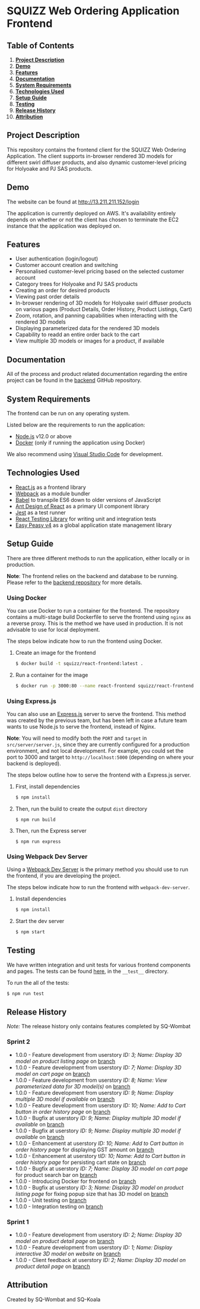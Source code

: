 # SQUIZZ Web Ordering Application Frontend

## Table of Contents
1. **[Project Description](#Project-Description)**
2. **[Demo](#Demo)**
3. **[Features](#Features)**
4. **[Documentation](#Documentation)**
5. **[System Requirements](#System-Requirements)**
6. **[Technologies Used](#Technologies-Used)**
7. **[Setup Guide](#Setup-Guide)**
8. **[Testing](#Testing)**
9. **[Release History](#Release-History)**
10. **[Attribution](#Attribution)**


## Project Description
This repository contains the frontend client for the SQUIZZ Web Ordering Application. The client supports in-browser rendered 3D models for different swirl diffuser products, and also dynamic customer-level pricing for Holyoake and PJ SAS products.


## Demo
The website can be found at http://13.211.211.152/login

The application is currently deployed on AWS. It's availability entirely depends on whether or not the client has chosen to terminate the EC2 instance that the application was deployed on.


## Features
* User authentication (login/logout)
* Customer account creation and switching
* Personalised customer-level pricing based on the selected customer account
* Category trees for Holyoake and PJ SAS products
* Creating an order for desired products
* Viewing past order details
* In-browser rendering of 3D models for Holyoake swirl diffuser products on various pages (Product Details, Order History, Product Listings, Cart) 
* Zoom, rotation, and panning capabilities when interacting with the rendered 3D models
* Displaying parameterized data for the rendered 3D models
* Capability to readd an entire order back to the cart
* View multiple 3D models or images for a product, if available


## Documentation
All of the process and product related documentation regarding the entire project can be found in the [backend](https://github.com/ansabkhaliq/backend) GitHub repository.

## System Requirements
The frontend can be run on any operating system. 

Listed below are the requirements to run the application:
* [Node.js](https://nodejs.org/en/) v12.0 or above
* [Docker](https://docs.docker.com/get-docker/) (only if running the application using Docker)

We also recommend using [Visual Studio Code](https://code.visualstudio.com/download) for development.

## Technologies Used
* [React.js](https://reactjs.org/) as a frontend library
* [Webpack](https://webpack.js.org/) as a module bundler
* [Babel](https://babeljs.io/) to transpile ES6 down to older versions of JavaScript
* [Ant Design of React](https://ant.design/docs/react/introduce) as a primary UI component library
* [Jest](https://jestjs.io/) as a test runner
* [React Testing Library](https://testing-library.com/docs/react-testing-library/intro/) for writing unit and integration tests
* [Easy Peasy v4](https://easy-peasy.now.sh/) as a global application state management library


## Setup Guide
There are three different methods to run the application, either locally or in production.

**Note**: The frontend relies on the backend and database to be running. Please refer to the [backend repository](https://github.com/ansabkhaliq/backend) for more details.

### Using Docker
You can use Docker to run a container for the frontend. The repository contains a multi-stage build Dockerfile to serve the frontend using `nginx` as a reverse proxy. This is the method we have used in production. It is not advisable to use for local deployment.

The steps below indicate how to run the frontend using Docker.

1. Create an image for the frontend
    ```bash
    $ docker build -t squizz/react-frontend:latest .
    ```

2. Run a container for the image
    ```bash
    $ docker run -p 3000:80 --name react-frontend squizz/react-frontend:latest
    ```

### Using Express.js
You can also use an [Express.js](https://expressjs.com/) server to serve the frontend. This method was created by the previous team, but has been left in case a future team wants to use Node.js to serve the frontend, instead of Nginx.

**Note**: You will need to modify both the `PORT` and `target` in `src/server/server.js`, since they are currently configured for a production environment, and not local development. For example, you could set the port to 3000 and target to `http://localhost:5000` (depending on where your backend is deployed).

The steps below outline how to serve the frontend with a Express.js server.
1. First, install dependencies
    ```bash
    $ npm install
    ```

2. Then, run the build to create the output `dist` directory
    ```
    $ npm run build
    ```

3. Then, run the Express server
    ```
    $ npm run express
    ```

### Using Webpack Dev Server
Using a [Webpack Dev Server](https://webpack.js.org/configuration/dev-server/) is the primary method you should use to run the frontend, if you are developing the project.

The steps below indicate how to run the frontend with `webpack-dev-server`.

1. Install dependencies
    ```bash
    $ npm install
    ```

2. Start the dev server
    ```bash
    $ npm start
    ```

## Testing
We have written integration and unit tests for various frontend components and pages. The tests can be found [here](./__test__/), in the `__test__` directory.

To run the all of the tests:
```bash
$ npm run test
```

## Release History
*Note:* The release history only contains features completed by SQ-Wombat
### Sprint 2
* 1.0.0 - Feature development from userstory *ID: 3; Name: Display 3D model on product listing page* on [branch](https://github.com/ansabkhaliq/frontend/tree/Display3DModelsInProductListPage)
* 1.0.0 - Feature development from userstory *ID: 7; Name: Display 3D model on cart page* on [branch](https://github.com/ansabkhaliq/frontend/tree/CartPage)
* 1.0.0 - Feature development from userstory *ID: 8; Name: View parameterized data for 3D model(s)* on [branch](https://github.com/ansabkhaliq/frontend/tree/CartPage)
* 1.0.0 - Feature development from userstory *ID: 9; Name: Display multiple 3D model if available* on [branch](https://github.com/ansabkhaliq/frontend/tree/ShowMultipleModels)
* 1.0.0 - Feature development from userstory *ID: 10; Name: Add to Cart button in order history page* on [branch](https://github.com/ansabkhaliq/frontend/tree/OrderHistoryRedesign)
* 1.0.0 - Bugfix at userstory *ID: 9; Name: Display multiple 3D model if available* on [branch](https://github.com/ansabkhaliq/frontend/tree/DisplaySame3DModelMultipleTimes)
* 1.0.0 - Bugfix at userstory *ID: 9; Name: Display multiple 3D model if available* on [branch](https://github.com/ansabkhaliq/frontend/tree/BugFixNoFallBackImage)
* 1.0.0 - Enhancement at userstory *ID: 10; Name: Add to Cart button in order history page* for displaying GST amount on [branch](https://github.com/ansabkhaliq/frontend/tree/DisplayGST)
* 1.0.0 - Enhancement at userstory t*ID: 10; Name: Add to Cart button in order history page* for persisting cart state on [branch](https://github.com/ansabkhaliq/frontend/tree/PersistStateOnRefresh)
* 1.0.0 - Bugfix at userstory *ID: 7; Name: Display 3D model on cart page* for product search bar on [branch](https://github.com/ansabkhaliq/frontend/tree/FixInvalidProductSearchBug)
* 1.0.0 - Introducing Docker for frontend on [branch](https://github.com/ansabkhaliq/frontend/tree/DockerizeFrontend)
* 1.0.0 - Bugfix at userstory *ID: 3; Name: Display 3D model on product listing page* for fixing popup size that has 3D model on [branch](https://github.com/ansabkhaliq/frontend/tree/BugFixModelPreviewSize)
* 1.0.0 - Unit testing on [branch](https://github.com/ansabkhaliq/frontend/tree/FrontendUnitTesting)
* 1.0.0 - Integration testing on [branch](https://github.com/ansabkhaliq/frontend/tree/FrontendIntegrationTesting)

### Sprint 1
* 1.0.0 - Feature development from userstory *ID: 2; Name: Display 3D model on product detail page* on [branch](https://github.com/ansabkhaliq/frontend/tree/ProductDetailPage)
* 1.0.0 - Feature development from userstory *ID: 1; Name: Display interactive 3D model on website* on [branch](https://github.com/ansabkhaliq/frontend/tree/interactive3DModel)
* 1.0.0 - Client feedback at userstory *ID: 2; Name: Display 3D model on product detail page* on [branch](https://github.com/ansabkhaliq/frontend/tree/ProductDetailPageClientFeedback)

## Attribution
Created by SQ-Wombat and SQ-Koala

